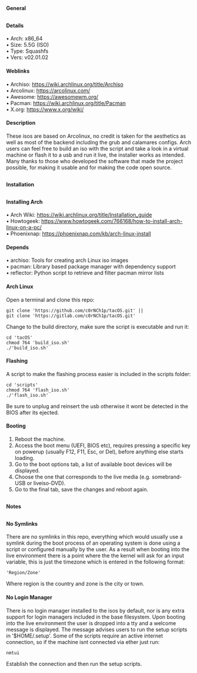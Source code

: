 ##
#### General
##
#### Details
• Arch: x86_64  
• Size: 5.5G (ISO)  
• Type: Squashfs  
• Vers: v02.01.02
#### Weblinks
• Archiso: https://wiki.archlinux.org/title/Archiso  
• Arcolinux: https://arcolinux.com/  
• Awesome: https://awesomewm.org/  
• Pacman: https://wiki.archlinux.org/title/Pacman  
• X.org: https://www.x.org/wiki/
#### Description
These isos are based on Arcolinux, no credit is taken for the aesthetics as well as most
of the backend including the grub and calamares configs. Arch users can feel free to build
an iso with the script and take a look in a virtual machine or flash it to a usb and run
it live, the installer works as intended. Many thanks to those who developed the software
that made the project possible, for making it usable and for making the code open source.
##
#### Installation
##
#### Installing Arch
• Arch Wiki: https://wiki.archlinux.org/title/Installation_guide  
• Howtogeek: https://www.howtogeek.com/766168/how-to-install-arch-linux-on-a-pc/  
• Phoenixnap: https://phoenixnap.com/kb/arch-linux-install
#### Depends
• archiso: Tools for creating arch Linux iso images  
• pacman: Library based package manager with dependency support  
• reflector: Python script to retrieve and filter pacman mirror lists
#### Arch Linux
Open a terminal and clone this repo:
````shell
git clone 'https://github.com/c0rNCh1p/tacOS.git' ||
git clone 'https://gitlab.com/c0rNCh1p/tacOS.git'
````
Change to the build directory, make sure the script is executable and run it:
````shell
cd 'tacOS'
chmod 764 'build_iso.sh'
./'build_iso.sh'
````
#### Flashing
A script to make the flashing process easier is included in the scripts folder:
````shell
cd 'scripts'
chmod 764 'flash_iso.sh'
./'flash_iso.sh'
````
Be sure to unplug and reinsert the usb otherwise it wont be detected in the BIOS after its
ejected.
#### Booting
1. Reboot the machine.
2. Access the boot menu (UEFI, BIOS etc), requires pressing a specific key on powerup
(usually F12, F11, Esc, or Del), before anything else starts loading.
3. Go to the boot options tab, a list of available boot devices will be displayed.
4. Choose the one that corresponds to the live media (e.g. somebrand-USB or liveiso-DVD).
5. Go to the final tab, save the changes and reboot again.
##
#### Notes
##
#### No Symlinks
There are no symlinks in this repo, everything which would usually use a symlink during
the boot process of an operating system is done using a script or configured manually by
the user. As a result when booting into the live environment there is a point where the
the kernel will ask for an input variable, this is just the timezone which is entered in
the following format:
````shell
'Region/Zone'
````
Where region is the country and zone is the city or town.
#### No Login Manager
There is no login manager installed to the isos by default, nor is any extra support for
login managers included in the base filesystem. Upon booting into the live environment the
user is dropped into a tty and a welcome message is displayed. The message advises users
to run the setup scripts in '$HOME/.setup'. Some of the scripts require an active internet
connection, so if the machine isnt connected via ether just run:
````shell
nmtui
````
Establish the connection and then run the setup scripts.
##
